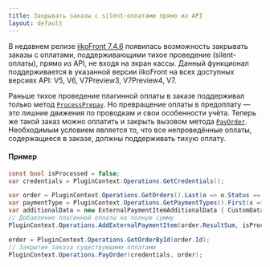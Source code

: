 ```yaml
---
title: Закрывать заказы с silent-оплатами прямо из API
layout: default
---
```


В недавнем релизе [iikoFront 7.4.6](https://ru.iiko.help/articles/releasenotes/version-7-4) появилась возможность закрывать заказы с оплатами, поддерживающими тихое проведение (silent-оплаты), прямо из API, не входя на экран кассы. Данный функционал поддерживается в указанной версии iikoFront на всех доступных версиях API: V5, V6, V7Preview3, V7Preview4, V7.

Раньше тихое проведение плагинной оплаты в заказе поддерживал только метод [`ProcessPrepay`](http://iiko.github.io/front.api.sdk/v6/html/M_Resto_Front_Api_IOperationService_ProcessPrepay.htm). Но превращение оплаты в предоплату — это лишние движения по проводкам и свои особенности учёта. Теперь же такой заказ можно оплатить и закрыть вызовом метода [`PayOrder`](https://iiko.github.io/front.api.sdk/v6/html/M_Resto_Front_Api_IOperationService_PayOrder.htm). Необходимым условием является то, что все непроведённые оплаты, содержащиеся в заказе, должны поддерживать тихую оплату.

#### Пример
```cs
const bool isProcessed = false;
var credentials = PluginContext.Operations.GetCredentials();

var order = PluginContext.Operations.GetOrders().Last(o => o.Status == OrderStatus.New);
var paymentType = PluginContext.Operations.GetPaymentTypes().First(x => x.Kind == PaymentTypeKind.External && x.Name == "SampleApiPayment");
var additionalData = new ExternalPaymentItemAdditionalData { CustomData = Serializer.Serialize(new PaymentAdditionalData { SilentPay = true }) };
// Добавление плагинной оплаты на полную сумму
PluginContext.Operations.AddExternalPaymentItem(order.ResultSum, isProcessed, additionalData, null, paymentType, order, credentials);

order = PluginContext.Operations.GetOrderById(order.Id);
// Закрытие заказа существующими оплатами
PluginContext.Operations.PayOrder(credentials, order);
```